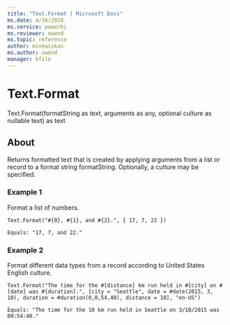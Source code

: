 ```yaml
---
title: "Text.Format | Microsoft Docs"
ms.date: 4/16/2018
ms.service: powerbi
ms.reviewer: owend
ms.topic: reference
author: minewiskan
ms.author: owend
manager: kfile
---
```

# Text.Format
Text.Format(formatString as text, arguments as any, optional culture as nullable text) as text  
  
## About  
Returns formatted text that is created by applying arguments from a list or record to a format string formatString. Optionally, a culture may be specified.  
  
### Example 1  
Format a list of numbers.  
  
```  
Text.Format("#{0}, #{1}, and #{2}.", { 17, 7, 22 })  
```  
  
```  
Equals: "17, 7, and 22."  
```  
  
### Example 2  
Format different data types from a record according to United States English culture.  
  
```  
Text.Format("The time for the #[distance] km run held in #[city] on #[date] was #[duration].", [city = "Seattle", date = #date(2015, 3, 10), duration = #duration(0,0,54,40), distance = 10], "en-US")  
```  
  
```  
Equals: "The time for the 10 km run held in Seattle on 3/10/2015 was 00:54:40."  
```  
